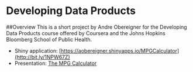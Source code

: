 # Developing Data Products

##Overview
This is a short project by Andre Obereigner for the Developing Data Products course offered by Coursera and the Johns Hopkins Bloomberg School of Public Health.

* Shiny application: [https://aobereigner.shinyapps.io/MPGCalculator](http://bit.ly/1NPW67Z)
* Presentation: [The MPG Calculator](http://bit.ly/1ZQOeXI)
